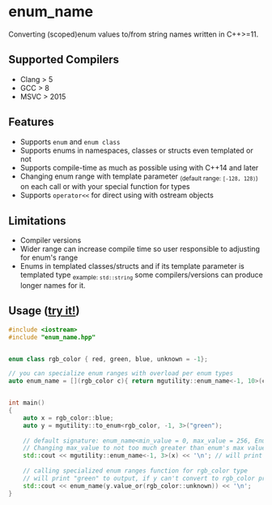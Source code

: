 # enum_name
Converting (scoped)enum values to/from string names written in C++>=11.

## Supported Compilers
* Clang > 5
* GCC > 8
* MSVC > 2015

## Features
* Supports `enum` and `enum class`
* Supports enums in namespaces, classes or structs even templated or not
* Supports compile-time as much as possible using with C++14 and later
* Changing enum range with template parameter <sub>(default range: `[-128, 128)`)</sub> on each call or with your special function for types
* Supports `operator<<` for direct using with ostream objects

## Limitations
* Compiler versions
* Wider range can increase compile time so user responsible to adjusting for enum's range
* Enums in templated classes/structs and if its template parameter is templated type <sub>example: `std::string`</sub> some compilers/versions can produce longer names for it.


## Usage ([try it!](https://godbolt.org/z/a96n84d4b))
```C++
#include <iostream>
#include "enum_name.hpp"


enum class rgb_color { red, green, blue, unknown = -1};

// you can specialize enum ranges with overload per enum types
auto enum_name = [](rgb_color c){ return mgutility::enum_name<-1, 10>(c); };


int main()
{
    auto x = rgb_color::blue;
    auto y = mgutility::to_enum<rgb_color, -1, 3>("green");
    
    // default signature: enum_name<min_value = 0, max_value = 256, Enum typename>(Enum&&) 
    // Changing max_value to not too much greater than enum's max value, it will compiles faster
    std::cout << mgutility::enum_name<-1, 3>(x) << '\n'; // will print "blue" to output
    
    // calling specialized enum ranges function for rgb_color type
    // will print "green" to output, if y can't convert to rgb_color prınts "unknown"
    std::cout << enum_name(y.value_or(rgb_color::unknown)) << '\n'; 
}

```
